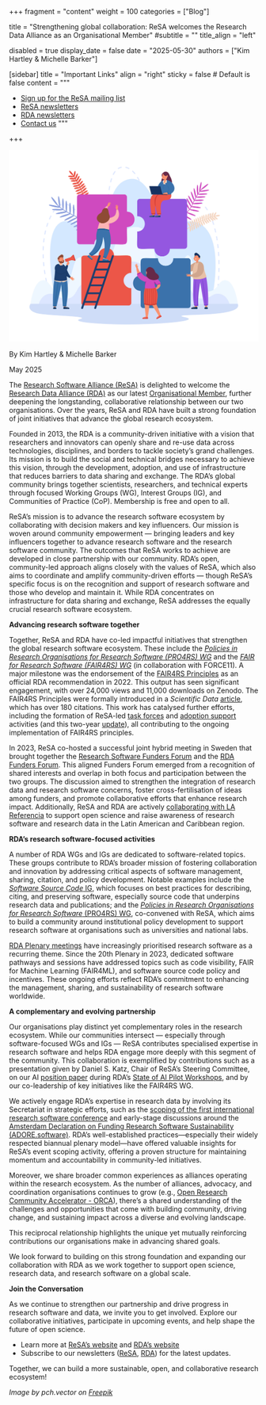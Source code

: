 +++
fragment = "content"
weight = 100
categories = ["Blog"]

title = "Strengthening global collaboration: ReSA welcomes the Research Data Alliance as an Organisational Member"
#subtitle = ""
title_align = "left"

disabled = true
display_date = false
date = "2025-05-30"
authors = ["Kim Hartley & Michelle Barker"]

[sidebar]
  title = "Important Links"
  align = "right"
  sticky = false # Default is false
  content = """
  * [Sign up for the ReSA mailing list](https://landing.mailerlite.com/webforms/landing/i5e1h2)
  * [ReSA newsletters](/news)
  * [RDA newsletters](https://www.rd-alliance.org/news-stories/newsletters/)
  * [Contact us](/contact)
  """

+++

![My Image](05-2025-blog.jpg) 

By Kim Hartley & Michelle Barker


May 2025

The [Research Software Alliance (ReSA)](https://www.researchsoft.org/) is delighted to welcome the [Research Data Alliance (RDA)](https://www.rd-alliance.org/) as our latest [Organisational Member](https://www.researchsoft.org/membership/), further deepening the longstanding, collaborative relationship between our two organisations. Over the years, ReSA and RDA have built a strong foundation of joint initiatives that advance the global research ecosystem.

Founded in 2013, the RDA is a community-driven initiative with a vision that researchers and innovators can openly share and re-use data across technologies, disciplines, and borders to tackle society’s grand challenges. Its mission is to build the social and technical bridges necessary to achieve this vision, through the development, adoption, and use of infrastructure that reduces barriers to data sharing and exchange. The RDA’s global community brings together scientists, researchers, and technical experts through focused Working Groups (WG), Interest Groups (IG), and Communities of Practice (CoP). Membership is free and open to all.

ReSA’s mission is to advance the research software ecosystem by collaborating with decision makers and key influencers. Our mission is woven around community empowerment — bringing leaders and key influencers together to advance research software and the research software community. The outcomes that ReSA works to achieve are developed in close partnership with our community. RDA’s open, community-led approach aligns closely with the values of ReSA, which also aims to coordinate and amplify community-driven efforts — though ReSA’s specific focus is on the recognition and support of research software and those who develop and maintain it. While RDA concentrates on infrastructure for data sharing and exchange, ReSA addresses the equally crucial research software ecosystem.

**Advancing research software together**

Together, ReSA and RDA have co-led impactful initiatives that strengthen the global research software ecosystem. These include the [_Policies in Research Organisations for Research Software (PRO4RS) WG_](https://www.rd-alliance.org/groups/rda-resa-policies-research-organisations-research-software-pro4rs/activity/) and the [_FAIR for Research Software (FAIR4RS) WG_](https://www.rd-alliance.org/groups/fair-research-software-fair4rs-wg/activity/) (in collaboration with FORCE11). A major milestone was the endorsement of the [FAIR4RS Principles](https://doi.org/10.15497/RDA00068) as an official RDA recommendation in 2022. This output has seen significant engagement, with over 24,000 views and 11,000 downloads on Zenodo. The FAIR4RS Principles were formally introduced in a _Scientific Data_ [article](https://www.nature.com/articles/s41597-022-01710-x), which has over 180 citations. This work has catalysed further efforts, including the formation of ReSA-led [task forces](https://www.researchsoft.org/taskforces/) and [adoption support](https://doi.org/10.5281/zenodo.6258366) activities (and this two-year [update](https://doi.org/10.5281/zenodo.10816031)), all contributing to the ongoing implementation of FAIR4RS principles.

In 2023, ReSA co-hosted a successful joint hybrid meeting in Sweden that brought together the [Research Software Funders Forum](https://www.researchsoft.org/funders-forum/) and the [RDA Funders Forum](https://www.rd-alliance.org/funders-forum/). This aligned Funders Forum emerged from a recognition of shared interests and overlap in both focus and participation between the two groups. The discussion aimed to strengthen the integration of research data and research software concerns, foster cross-fertilisation of ideas among funders, and promote collaborative efforts that enhance research impact. Additionally, ReSA and RDA are actively [collaborating with LA Referencia](https://preview.mailerlite.io/emails/webview/778129/147396779058399059) to support open science and raise awareness of research software and research data in the Latin American and Caribbean region.

**RDA’s research software-focused activities**

A number of RDA WGs and IGs are dedicated to software-related topics. These groups contribute to RDA’s broader mission of fostering collaboration and innovation by addressing critical aspects of software management, sharing, citation, and policy development. Notable examples include the [_Software Source Code_ IG](https://www.rd-alliance.org/groups/software-source-code-ig/activity/), which focuses on best practices for describing, citing, and preserving software, especially source code that underpins research data and publications; and the [_Policies in Research Organisations for Research Software_ (PRO4RS) WG](https://www.rd-alliance.org/groups/rda-resa-policies-research-organisations-research-software-pro4rs/activity/), co-convened with ReSA, which aims to build a community around institutional policy development to support research software at organisations such as universities and national labs.

[RDA Plenary meetings](https://www.rd-alliance.org/plenaries/) have increasingly prioritised research software as a recurring theme. Since the 20th Plenary in 2023, dedicated software pathways and sessions have addressed topics such as code visibility, FAIR for Machine Learning (FAIR4ML), and software source code policy and incentives. These ongoing efforts reflect RDA’s commitment to enhancing the management, sharing, and sustainability of research software worldwide.

**A complementary and evolving partnership**

Our organisations play distinct yet complementary roles in the research ecosystem. While our communities intersect — especially through software-focused WGs and IGs — ReSA contributes specialised expertise in research software and helps RDA engage more deeply with this segment of the community. This collaboration is exemplified by contributions such as a presentation given by Daniel S. Katz, Chair of ReSA’s Steering Committee, on our AI [position paper](https://doi.org/10.5281/zenodo.13350747) during RDA’s [State of AI Pilot Workshops](https://www.rd-alliance.org/news/value-of-the-rda-for-artificial-intelligence/), and by our co-leadership of key initiatives like the FAIR4RS WG.

We actively engage RDA’s expertise in research data by involving its Secretariat in strategic efforts, such as the [scoping of the first international research software conference](https://doi.org/10.5281/zenodo.14736835) and early-stage discussions around the [Amsterdam Declaration on Funding Research Software Sustainability (ADORE.software)](https://doi.org/10.5281/zenodo.7330541). RDA’s well-established practices—especially their widely respected biannual plenary model—have offered valuable insights for ReSA’s event scoping activity, offering a proven structure for maintaining momentum and accountability in community-led initiatives.

Moreover, we share broader common experiences as alliances operating within the research ecosystem. As the number of alliances, advocacy, and coordination organisations continues to grow (e.g., [Open Research Community Accelerator - ORCA](https://www.orcaopen.org/)), there’s a shared understanding of the challenges and opportunities that come with building community, driving change, and sustaining impact across a diverse and evolving landscape.

This reciprocal relationship highlights the unique yet mutually reinforcing contributions our organisations make in advancing shared goals.

We look forward to building on this strong foundation and expanding our collaboration with RDA as we work together to support open science, research data, and research software on a global scale.

**Join the Conversation**

As we continue to strengthen our partnership and drive progress in research software and data, we invite you to get involved. Explore our collaborative initiatives, participate in upcoming events, and help shape the future of open science.

- Learn more at [ReSA’s website](https://www.researchsoft.org) and [RDA’s website](https://www.rd-alliance.org)
- Subscribe to our newsletters ([ReSA](https://dashboard.mailerlite.com/forms/778129/110635094443558050/share), [RDA](https://www.rd-alliance.org/news-stories/newsletters/)) for the latest updates.

Together, we can build a more sustainable, open, and collaborative research ecosystem!



_Image by pch.vector on_ [_Freepik_](https://www.freepik.com/free-vector/tiny-business-persons-working-jigsaw-puzzle-together-metaphor-cooperation-partnership-collaboration-team-people-flat-vector-illustration-communication-teamwork-concept_28480855.htm#fromView=search&page=1&position=36&uuid=0d3b4aa4-54e9-4e57-a175-934bf4a75975&query=organizational+collaboration)

